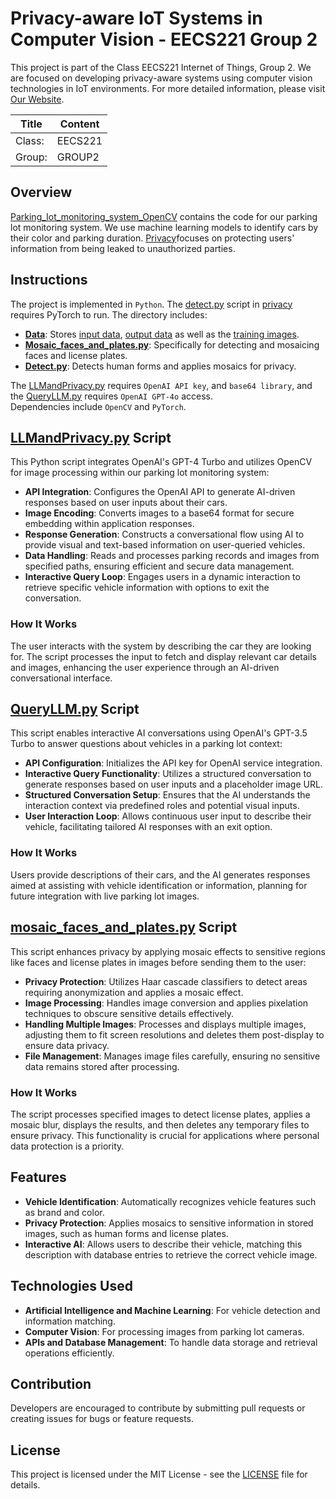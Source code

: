 # Privacy-aware IoT Systems in Computer Vision - EECS221 Group 2

This project is part of the Class EECS221 Internet of Things, Group 2. We are focused on developing privacy-aware systems using computer vision technologies in IoT environments. For more detailed information, please visit [Our Website](https://sites.google.com/view/eecs221group2/home).

| Title   | Content |
|---------|---------|
| Class:  | EECS221 |
| Group:  | GROUP2  |

## Overview

[Parking_Iot_monitoring_system_OpenCV](parking_lot_monitoring_system_OpenCV) contains the code for our parking lot monitoring system. We use machine learning models to identify cars by their color and parking duration. [Privacy](privacy)focuses on protecting users' information from being leaked to unauthorized parties.

## Instructions

The project is implemented in `Python`. The [detect.py](privacy/detect.py) script in [privacy](privacy) requires PyTorch to run. The directory includes:

- **[Data](privacy/data)**: Stores [input data](privacy/data/inputs/in_img), [output data](privacy/data/outputs/out_img) as well as the [training images](privacy/data/persons).
- **[Mosaic_faces_and_plates.py](privacy/mosaic_faces_and_plates.py)**: Specifically for detecting and mosaicing faces and license plates.
- **[Detect.py](privacy/detect.py)**: Detects human forms and applies mosaics for privacy.

The [LLMandPrivacy.py](LLMandPrivacy.py) requires `OpenAI API key`, and `base64 library`, and the [QueryLLM.py](QueryLLM.py) requires `OpenAI GPT-4o` access.<br>
Dependencies include `OpenCV` and `PyTorch`.

## [LLMandPrivacy.py](LLMandPrivacy.py) Script

This Python script integrates OpenAI's GPT-4 Turbo and utilizes OpenCV for image processing within our parking lot monitoring system:

- **API Integration**: Configures the OpenAI API to generate AI-driven responses based on user inputs about their cars.
- **Image Encoding**: Converts images to a base64 format for secure embedding within application responses.
- **Response Generation**: Constructs a conversational flow using AI to provide visual and text-based information on user-queried vehicles.
- **Data Handling**: Reads and processes parking records and images from specified paths, ensuring efficient and secure data management.
- **Interactive Query Loop**: Engages users in a dynamic interaction to retrieve specific vehicle information with options to exit the conversation.

### How It Works

The user interacts with the system by describing the car they are looking for. The script processes the input to fetch and display relevant car details and images, enhancing the user experience through an AI-driven conversational interface.

## [QueryLLM.py](QueryLLM.py) Script

This script enables interactive AI conversations using OpenAI's GPT-3.5 Turbo to answer questions about vehicles in a parking lot context:

- **API Configuration**: Initializes the API key for OpenAI service integration.
- **Interactive Query Functionality**: Utilizes a structured conversation to generate responses based on user inputs and a placeholder image URL.
- **Structured Conversation Setup**: Ensures that the AI understands the interaction context via predefined roles and potential visual inputs.
- **User Interaction Loop**: Allows continuous user input to describe their vehicle, facilitating tailored AI responses with an exit option.

### How It Works

Users provide descriptions of their cars, and the AI generates responses aimed at assisting with vehicle identification or information, planning for future integration with live parking lot images.

## [mosaic_faces_and_plates.py](privacy/mosaic_faces_and_plates.py) Script

This script enhances privacy by applying mosaic effects to sensitive regions like faces and license plates in images before sending them to the user:

- **Privacy Protection**: Utilizes Haar cascade classifiers to detect areas requiring anonymization and applies a mosaic effect.
- **Image Processing**: Handles image conversion and applies pixelation techniques to obscure sensitive details effectively.
- **Handling Multiple Images**: Processes and displays multiple images, adjusting them to fit screen resolutions and deletes them post-display to ensure data privacy.
- **File Management**: Manages image files carefully, ensuring no sensitive data remains stored after processing.

### How It Works

The script processes specified images to detect license plates, applies a mosaic blur, displays the results, and then deletes any temporary files to ensure privacy. This functionality is crucial for applications where personal data protection is a priority.

## Features

- **Vehicle Identification**: Automatically recognizes vehicle features such as brand and color.
- **Privacy Protection**: Applies mosaics to sensitive information in stored images, such as human forms and license plates.
- **Interactive AI**: Allows users to describe their vehicle, matching this description with database entries to retrieve the correct vehicle image.

## Technologies Used

- **Artificial Intelligence and Machine Learning**: For vehicle detection and information matching.
- **Computer Vision**: For processing images from parking lot cameras.
- **APIs and Database Management**: To handle data storage and retrieval operations efficiently.

## Contribution

Developers are encouraged to contribute by submitting pull requests or creating issues for bugs or feature requests.

## License

This project is licensed under the MIT License - see the [LICENSE](LICENSE.txt) file for details.

